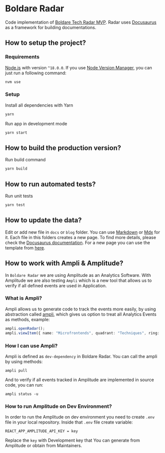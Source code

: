 # Boldare Radar

Code implementation of [Boldare Tech Radar MVP](https://app.mural.co/t/boldare5080/m/boldare5080/1614856271941/8b3cd819b9ab4c8729723d891d9b94319806238b). Radar uses [Docusaurus](https://docusaurus.io/) as a framework for building documentations.

## How to setup the project?

### Requirements

[Node.js](https://nodejs.org/en/) with version `^18.0.0`. If you use [Node Version Manager](https://github.com/nvm-sh/nvm), you can just run a following command:

```bash
nvm use
```

### Setup

Install all dependencies with Yarn

```bash
yarn
```

Run app in development mode

```bash
yarn start
```

## How to build the production version?

Run build command

```bash
yarn build
```

## How to run automated tests?

Run unit tests

```bash
yarn test
```

## How to update the data?

Edit or add new file in `docs` or `blog` folder. You can use [Markdown](https://www.markdownguide.org/) or [Mdx](https://mdxjs.com/) for it. Each file in this folders creates a new page. To find more details, please check the [Docusaurus documentation](https://docusaurus.io/docs). For a new page you can use the template from [here](./data/template.md).



## How to work with Ampli & Amplitude?

In `Boldare Radar` we are using Amplitude as an Analytics Software. 
With Amplitude we are also testing `Ampli` which is a new tool that allows us to verify if all defined events are used in Application. 

### What is Ampli?

Ampli allows us to generate code to track the events more easily, by using abstraction called [ampli](src/ampli/index.ts), which gives us option to treat all Analytics Events as methods, example:
```ts
ampli.openRadar();
ampli.viewItem({ name: "Microfrontends", quadrant: "Techniques", ring: "Scaling" });
```

### How I can use Ampli?

Ampli is defined as `dev-dependency` in Boldare Radar. You can call the ampli by using methods:
```
ampli pull
```

And to verify if all events tracked in Amplitude are implemented in source code, you can run:
```
ampli status -u
```

### How to run Amplitude on Dev Environment?

In order to run the Amplitude on dev environment you need to create `.env` file in your local repository.
Inside that `.env` file create variable:
```env
REACT_APP_AMPLITUDE_API_KEY = key
```

Replace the `key` with Development key that You can generate from Amplitude or obtain from Maintainers.